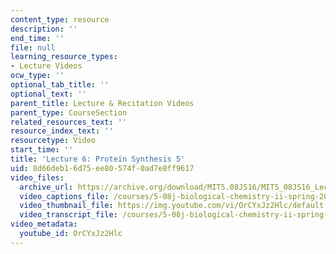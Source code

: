 ```yaml
---
content_type: resource
description: ''
end_time: ''
file: null
learning_resource_types:
- Lecture Videos
ocw_type: ''
optional_tab_title: ''
optional_text: ''
parent_title: Lecture & Recitation Videos
parent_type: CourseSection
related_resources_text: ''
resource_index_text: ''
resourcetype: Video
start_time: ''
title: 'Lecture 6: Protein Synthesis 5'
uid: 8d66deb1-6d75-ee80-574f-0ad7e8ff9617
video_files:
  archive_url: https://archive.org/download/MIT5.08JS16/MIT5_08JS16_Lecture_06_300k.mp4
  video_captions_file: /courses/5-08j-biological-chemistry-ii-spring-2016/6ccab079ea375f508289b30b7f2eb538_OrCYxJz2Hlc.vtt
  video_thumbnail_file: https://img.youtube.com/vi/OrCYxJz2Hlc/default.jpg
  video_transcript_file: /courses/5-08j-biological-chemistry-ii-spring-2016/2e7ea18f39d59ea99e188e465eaf8bba_OrCYxJz2Hlc.pdf
video_metadata:
  youtube_id: OrCYxJz2Hlc
---
```

